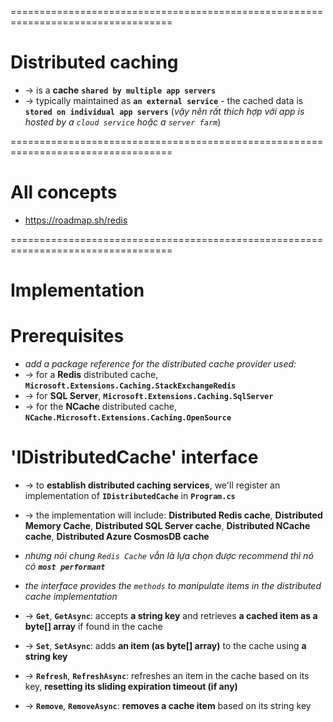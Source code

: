 ==================================================================================
# Distributed caching
* -> is a **cache** **`shared by multiple app servers`** 
* -> typically maintained as **`an external service`** - the cached data is **`stored on individual app servers`** (_vậy nên rất thích hợp với app is hosted by a `cloud service` hoặc a `server farm`_)

==================================================================================
# All concepts
* https://roadmap.sh/redis

==================================================================================
# Implementation

# Prerequisites
* _add a package reference for the distributed cache provider used:_
* -> for a **Redis** distributed cache, **`Microsoft.Extensions.Caching.StackExchangeRedis`**
* -> for **SQL Server**, **`Microsoft.Extensions.Caching.SqlServer`**
* -> for the **NCache** distributed cache, **`NCache.Microsoft.Extensions.Caching.OpenSource`**

# 'IDistributedCache' interface 
* -> to **establish distributed caching services**, we'll register an implementation of **`IDistributedCache`** in **`Program.cs`**
* -> the implementation will include: **Distributed Redis cache**, **Distributed Memory Cache**, **Distributed SQL Server cache**, **Distributed NCache cache**, **Distributed Azure CosmosDB cache**
* _nhưng nói chung `Redis Cache` vẫn là lựa chọn được recommend thì nó có **`most performant`**_

* _the interface provides the `methods` to manipulate items in the distributed cache implementation_
* -> **`Get`**, **`GetAsync`**: accepts **a string key** and retrieves **a cached item as a byte[] array** if found in the cache
* -> **`Set`**, **`SetAsync`**: adds **an item (as byte[] array)** to the cache using **a string key**
* -> **`Refresh`**, **`RefreshAsync`**: refreshes an item in the cache based on its key, **resetting its sliding expiration timeout (if any)**
* -> **`Remove`**, **`RemoveAsync`**: **removes a cache item** based on its string key